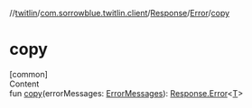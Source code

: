 //[twitlin](../../../index.md)/[com.sorrowblue.twitlin.client](../../index.md)/[Response](../index.md)/[Error](index.md)/[copy](copy.md)



# copy  
[common]  
Content  
fun [copy](copy.md)(errorMessages: [ErrorMessages](../../-error-messages/index.md)): [Response.Error](index.md)<[T](index.md)>  



